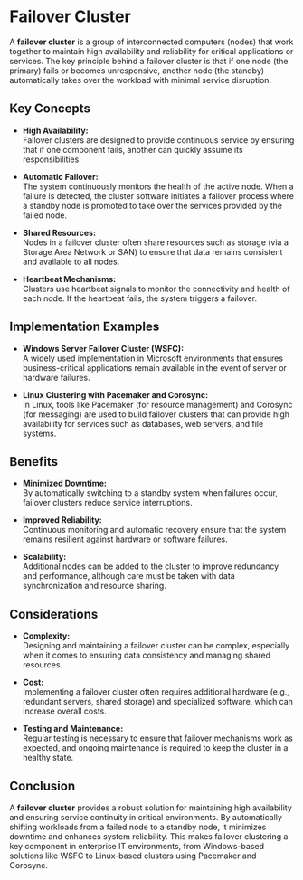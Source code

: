 # Failover Cluster

A **failover cluster** is a group of interconnected computers (nodes) that work together to maintain high availability and reliability for critical applications or services. The key principle behind a failover cluster is that if one node (the primary) fails or becomes unresponsive, another node (the standby) automatically takes over the workload with minimal service disruption.

## Key Concepts

- **High Availability:**  
  Failover clusters are designed to provide continuous service by ensuring that if one component fails, another can quickly assume its responsibilities.

- **Automatic Failover:**  
  The system continuously monitors the health of the active node. When a failure is detected, the cluster software initiates a failover process where a standby node is promoted to take over the services provided by the failed node.

- **Shared Resources:**  
  Nodes in a failover cluster often share resources such as storage (via a Storage Area Network or SAN) to ensure that data remains consistent and available to all nodes.

- **Heartbeat Mechanisms:**  
  Clusters use heartbeat signals to monitor the connectivity and health of each node. If the heartbeat fails, the system triggers a failover.

## Implementation Examples

- **Windows Server Failover Cluster (WSFC):**  
  A widely used implementation in Microsoft environments that ensures business-critical applications remain available in the event of server or hardware failures.

- **Linux Clustering with Pacemaker and Corosync:**  
  In Linux, tools like Pacemaker (for resource management) and Corosync (for messaging) are used to build failover clusters that can provide high availability for services such as databases, web servers, and file systems.

## Benefits

- **Minimized Downtime:**  
  By automatically switching to a standby system when failures occur, failover clusters reduce service interruptions.
  
- **Improved Reliability:**  
  Continuous monitoring and automatic recovery ensure that the system remains resilient against hardware or software failures.

- **Scalability:**  
  Additional nodes can be added to the cluster to improve redundancy and performance, although care must be taken with data synchronization and resource sharing.

## Considerations

- **Complexity:**  
  Designing and maintaining a failover cluster can be complex, especially when it comes to ensuring data consistency and managing shared resources.
  
- **Cost:**  
  Implementing a failover cluster often requires additional hardware (e.g., redundant servers, shared storage) and specialized software, which can increase overall costs.

- **Testing and Maintenance:**  
  Regular testing is necessary to ensure that failover mechanisms work as expected, and ongoing maintenance is required to keep the cluster in a healthy state.

## Conclusion

A **failover cluster** provides a robust solution for maintaining high availability and ensuring service continuity in critical environments. By automatically shifting workloads from a failed node to a standby node, it minimizes downtime and enhances system reliability. This makes failover clustering a key component in enterprise IT environments, from Windows-based solutions like WSFC to Linux-based clusters using Pacemaker and Corosync.

